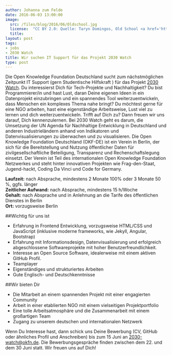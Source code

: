```yaml
---
author: Johanna zum Felde
date: 2016-06-03 13:00:00
image:
  src: /files/blog/2016/06/Oldschool.jpg
  license:  "CC BY 2.0: Quelle: Taryn Domingos, Old School <a href='https://www.flickr.com/photos/tarynmarie/218965633/in/photolist-kmfRx-7B4Xii-vhBLQ9-a6GPmL-pXC3MM-662Gp4-ce6EGQ-pXBZBt-37iJVd-5Wtibx-mcSv2-dssLCH-9JoCic-8JibeY-9xeHkK-jjoezf-qcMXUo-62tZmu-6hwHFW-d8auR5-otu8m9-gSPV9z-dvj4r-7GZC2c-dho5p-2VTqwG-9oEtSs-4Dm5BX-7GZBEv-bn7edW-junq-d8auf9-dagmPq-drQmbb-7GZb7i-98PULS-82iQc-3bUWhW-iyQwg-9zpRoM-oKH1ET-d8atD7-5Y8et-8bQ6sB-68GcF2-pijuye-7rD4r-5pJL16-9CmY3Z-719a1d'>Flickr</a>"
  title: 
layout: post
tags:
- jobs
- 2030 Watch
title: Wir suchen IT Support für das Projekt 2030 Watch
type: post
---
```

Die Open Knowledge Foundation Deutschland sucht zum nächstmöglichen Zeitpunkt  IT Support (gern Studentische Hilfskraft ) für das Projekt [2030 Watch](www.2030-watch.de).
Du interessierst Dich für Tech-Projekte und Nachhaltigkeit? Du bist Programmierer/in und hast Lust, daran Deine eigenen Ideen in ein Datenprojekt einzubringen und ein spannendes Tool weiterzuentwickeln, dass Menschen ein komplexes Thema nahe bringt? Du möchtest gerne für eine NGO arbeiten, hast eine eigenständige Arbeitsweise, Lust viel zu lernen und dich weiterzuentwickeln. Trifft auf Dich zu? Dann freuen wir uns darauf, Dich kennenzulernen. 
Bei 2030 Watch geht es darum, die Umsetzung der UN Agenda für Nachhaltige Entwicklung in Deutschland und anderen Industrieländern anhand von Indikatoren und Datenvisualisierungen zu überwachen und zu visualisieren. 
Die Open Knowledge Foundation Deutschland (OKF-DE) ist ein Verein in Berlin, der sich für die Bereitstellung und Nutzung öffentlicher Daten für zivilgesellschaftliche Beteiligung, Transparenz und Rechenschaftslegung einsetzt. Der Verein ist Teil des internationalen Open Knowledge Foundation Netzwerkes und steht hinter innovativen Projekten wie Frag-den-Staat, Jugend-hackt, Coding Da Vinci und Code for Germany. 

**Laufzeit:** nach Absprache, mindestens 2 Monate 100% oder 3 Monate 50 %, ggfs. länger <br />
**Zeitlicher Aufwand:** nach Absprache, mindestens 15 h/Woche <br />
**Gehalt:** nach Absprache und in Anlehnung an die Tarife des öffentlichen Dienstes in Berlin <br />
**Ort:** vorzugsweise Berlin <br />

##Wichtig für uns ist

* Erfahrung in Frontend Entwicklung, vorzugsweise  HTML/CSS und JavaScript (inklusive moderne frameworks, wie Jekyll, Angular, Bootstrap)
* Erfahrung mit Informationsdesign, Datenvisualisierung und erfolgreich abgeschlossene Softwareprojekte  mit hoher Benutzerfreundlichkeit.
* Interesse an Open Source Software, idealerweise mit einem aktiven GitHub Profil.
* Teamplayer
* Eigenständiges und strukturiertes Arbeiten
* Gute Englisch- und Deutschkenntnisse

##Wir bieten Dir

* Die Mitarbeit an einem spannenden Projekt mit einer engagierten Community
* Arbeit in einer etablierten NGO mit einem vielseitigen Projektportfolio
* Eine tolle Arbeitsatmosphäre und die Zusammenarbeit mit einem großartigen Team
* Zugang zu unserem deutschen und internationalen Netzwerk

Wenn Du Interesse hast, dann schick uns Deine Bewerbung (CV, GitHub oder ähnliches Profil und Anschreiben) bis zum 15 Juni an 2030-watch@okfn.de.  Die Bewerbungsgespräche finden zwischen dem 22. und dem 30 Juni statt.
Wir freuen uns auf Dich!
